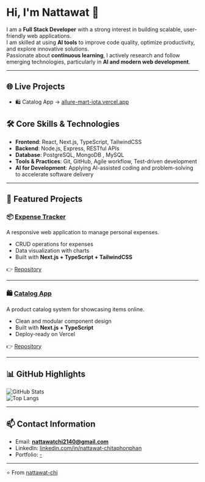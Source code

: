 # Hi, I'm Nattawat 👋  



I am a **Full Stack Developer** with a strong interest in building scalable, user-friendly web applications.  
I am skilled at using **AI tools** to improve code quality, optimize productivity, and explore innovative solutions.  
Passionate about **continuous learning**, I actively research and follow emerging technologies, particularly in **AI and modern web development**.  

---
## 🌐 Live Projects  
- 🛍️ Catalog App → [allure-mart-iota.vercel.app](https://allure-mart-iota.vercel.app/)
  
## 🛠️ Core Skills & Technologies  
- **Frontend**: React, Next.js, TypeScript, TailwindCSS  
- **Backend**: Node.js, Express, RESTful APIs  
- **Database**: PostgreSQL, MongoDB , MySQL
- **Tools & Practices**: Git, GitHub, Agile workflow, Test-driven development  
- **AI for Development**: Applying AI-assisted coding and problem-solving to accelerate software delivery  

---

## 💼 Featured Projects  

### 📦 [Expense Tracker](https://github.com/nattawat-chi/new-expense-tracker)  
A responsive web application to manage personal expenses.  
- CRUD operations for expenses  
- Data visualization with charts  
- Built with **Next.js + TypeScript + TailwindCSS**  

👉 [Repository](https://github.com/nattawat-chi/new-expense-tracker)  

---

### 🛍️ [Catalog App](https://github.com/nattawat-chi/catalog-nextjs)  
A product catalog system for showcasing items online.  
- Clean and modular component design  
- Built with **Next.js + TypeScript**  
- Deploy-ready on Vercel  

👉 [Repository](https://github.com/nattawat-chi/catalog-nextjs)  

---

## 📊 GitHub Highlights  
![GitHub Stats](https://github-readme-stats.vercel.app/api?username=nattawat-chi&show_icons=true&theme=default)  
![Top Langs](https://github-readme-stats.vercel.app/api/top-langs/?username=nattawat-chi&layout=compact&theme=default)  

---

## 📫 Contact Information  
- Email: **nattawatchi2140@gmail.com**  
- LinkedIn: [linkedin.com/in/nattawat-chitaphonphan](https://www.linkedin.com/in/nattawat-chitaphonphan/)  
- Portfolio: [-](https://your-portfolio.com)  

---
⭐️ From [nattawat-chi](https://github.com/nattawat-chi)
